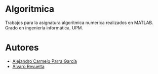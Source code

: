 # Algoritmica
Trabajos para la asignatura algoritmica numerica realizados en MATLAB.
Grado en ingeniería informática, UPM.

# Autores
- [Alejandro Carmelo Parra García](https://github.com/athanatos96)
- [Álvaro Revuelta](https://github.com/rv0lt)
